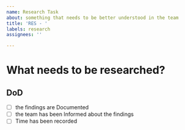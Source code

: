 ```yaml
---
name: Research Task
about: something that needs to be better understood in the team
title: 'RES - '
labels: research
assignees: ''

---
```


# What needs to be researched?

## DoD
- [ ] the findings are Documented
- [ ] the team has been Informed about the findings
- [ ] Time has been recorded
